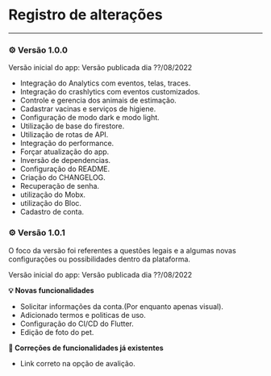 # Registro de alterações

--- 

### :gear: Versão 1.0.0

Versão inicial do app: Versão publicada dia ??/08/2022

<ul>
    <li>Integração do Analytics com eventos, telas, traces.</li>
    <li>Integração do crashlytics com eventos customizados.</li>
    <li>Controle e gerencia dos animais de estimação.</li>
    <li>Cadastrar vacinas e serviços de higiene.</li>
    <li>Configuração de modo dark e modo light.</li>
    <li>Utilização de base do firestore.</li>    
    <li>Utilização de rotas de API.</li>
    <li>Integração do performance.</li>
    <li>Forçar atualização do app.</li>    
    <li>Inversão de dependencias.</li>
    <li>Configuração do README.</li>
    <li>Criação do CHANGELOG.</li>
    <li>Recuperação de senha.</li>
    <li>utilização do Mobx.</li>
    <li>utilização do Bloc.</li>
    <li>Cadastro de conta.</li>
</ul>

### :gear: Versão 1.0.1

O foco da versão foi referentes a questões legais e a algumas novas configurações ou possibilidades dentro da plataforma.  

Versão inicial do app: Versão publicada dia ??/08/2022

**:bulb: Novas funcionalidades**

<ul>
    <li>Solicitar informações da conta.(Por enquanto apenas visual).</li>
    <li>Adicionado termos e politicas de uso.</li>    
    <li>Configuração do CI/CD do Flutter.</li> 
    <li>Edição de foto do pet.</li>
</ul>

**:bug: Correções de funcionalidades já existentes**

<ul>
    <li>Link correto na opção de avalição.</li>
</ul>